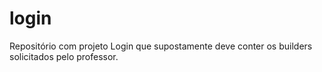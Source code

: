 # login
Repositório com projeto Login que supostamente deve conter os builders solicitados pelo professor.
